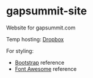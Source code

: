 # gapsummit-site
Website for gapsummit.com

Temp hosting: [Dropbox](https://dl.dropboxusercontent.com/u/833721/gapsummit-site/index.html)

For styling:
- [Bootstrap](http://getbootstrap.com/components/) reference
- [Font Awesome](http://fortawesome.github.io/Font-Awesome/icons/) reference

